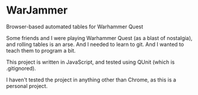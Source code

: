 WarJammer
=========

Browser-based automated tables for Warhammer Quest

Some friends and I were playing Warhammer Quest (as a blast of nostalgia), and rolling tables is an arse. 
And I needed to learn to git.
And I wanted to teach them to program a bit.

This project is written in JavaScript, and tested using QUnit (which is .gitignored).

I haven't tested the project in anything other than Chrome, as this is a personal project.
